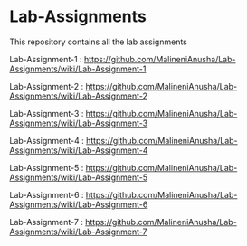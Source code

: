 # Lab-Assignments
This repository contains all the lab assignments

Lab-Assignment-1 : https://github.com/MalineniAnusha/Lab-Assignments/wiki/Lab-Assignment-1

Lab-Assignment-2 : https://github.com/MalineniAnusha/Lab-Assignments/wiki/Lab-Assignment-2

Lab-Assignment-3 : https://github.com/MalineniAnusha/Lab-Assignments/wiki/Lab-Assignment-3

Lab-Assignment-4 : https://github.com/MalineniAnusha/Lab-Assignments/wiki/Lab-Assignment-4

Lab-Assignment-5 : https://github.com/MalineniAnusha/Lab-Assignments/wiki/Lab-Assignment-5

Lab-Assignment-6 : https://github.com/MalineniAnusha/Lab-Assignments/wiki/Lab-Assignment-6

Lab-Assignment-7 : https://github.com/MalineniAnusha/Lab-Assignments/wiki/Lab-Assignment-7

